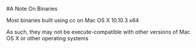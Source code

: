 #A Note On Binaries

Most binaries built using cc on Mac OS X 10.10.3 x64

As such, they may not be execute-compatible with other versions of Mac OS X or other
operating systems
